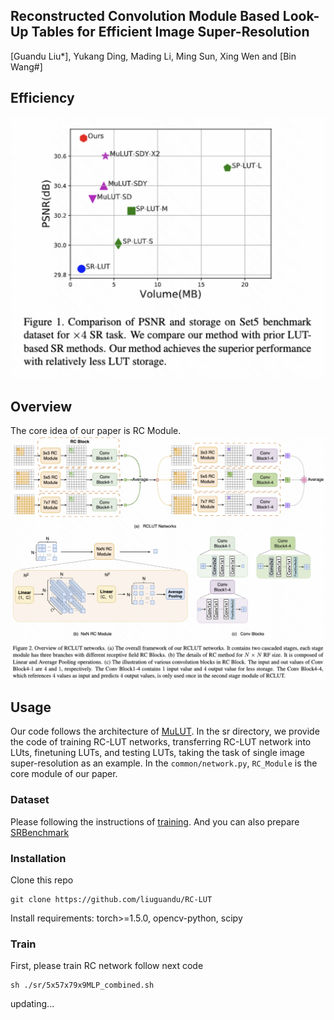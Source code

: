 ## Reconstructed Convolution Module Based Look-Up Tables for Efficient Image Super-Resolution

[Guandu Liu*], Yukang Ding, Mading Li, Ming Sun, Xing Wen and [Bin Wang#]

## Efficiency
![image](./doc/psnr_volume.png#pic_center=50x50)
## Overview
The core idea of our paper is RC Module.
![image](./doc/overview.png)

## Usage
Our code follows the architecture of [MuLUT](https://github.com/ddlee-cn/MuLUT). In the sr directory, we provide the code of training RC-LUT networks, transferring RC-LUT network into LUts, finetuning LUTs, and testing LUTs, taking the task of single image super-resolution as an example.
In the `common/network.py`, `RC_Module` is the core module of our paper.
### Dataset

Please following the instructions of [training](./data/DIV2K/README.md). And you can also prepare [SRBenchmark](./data/DIV2K/README.md)
### Installation
Clone this repo
```
git clone https://github.com/liuguandu/RC-LUT
```
Install requirements: torch>=1.5.0, opencv-python, scipy
### Train
First, please train RC network follow next code
```
sh ./sr/5x57x79x9MLP_combined.sh
```

updating...